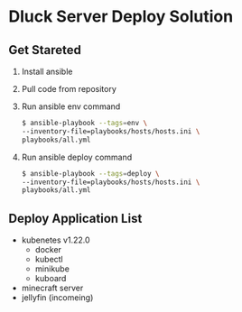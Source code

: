 # Dluck Server Deploy Solution

## Get Stareted

1. Install ansible

2. Pull code from repository

3. Run ansible env command

   ```bash
   $ ansible-playbook --tags=env \
   --inventory-file=playbooks/hosts/hosts.ini \
   playbooks/all.yml
   ```


4. Run ansible deploy command

   ```bash
   $ ansible-playbook --tags=deploy \
   --inventory-file=playbooks/hosts/hosts.ini \
   playbooks/all.yml
   ```

   

## Deploy Application List

- kubenetes v1.22.0
  - docker
  - kubectl
  - minikube
  - kuboard
- minecraft server
- jellyfin (incomeing)